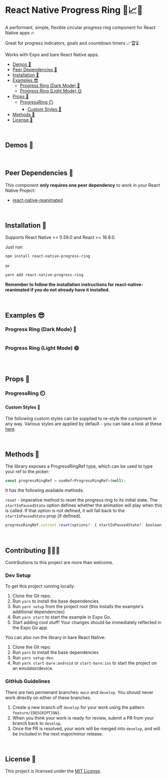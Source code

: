 # React Native Progress Ring 🛟📈✅

<!-- [![license](https://img.shields.io/github/license/mashape/apistatus.svg?style=for-the-badge)]()
![platforms](https://img.shields.io/badge/platforms-Android%20%7C%20iOS%20%7C%20Web-brightgreen.svg?style=for-the-badge&colorB=191A17)
[![Version](https://img.shields.io/npm/v/react-native-timer-picker.svg?style=for-the-badge)](https://www.npmjs.com/package/react-native-timer-picker)
[![npm](https://img.shields.io/npm/dt/react-native-timer-picker.svg?style=for-the-badge)](https://www.npmjs.com/package/react-native-timer-picker) -->

A performant, simple, flexible circular progress ring component for React Native apps 🔥

Great for progress indicators, goals and countdown timers 📈🏆⏳

Works with Expo and bare React Native apps.

- [Demos 📱](#demos-)
- [Peer Dependencies 👶](#peer-dependencies-)
- [Installation 🚀](#installation-)
- [Examples 😎](#examples-)
    - [Progress Ring (Dark Mode) 🌚](#progress-ring-dark-mode-)
    - [Progress Ring (Light Mode) 🌞](#progress-ring-light-mode-)
- [Props 💅](#props-)
    - [ProgressRing ⏲️](#progressring-️)
        - [Custom Styles 👗](#custom-styles-)
- [Methods 🔄](#methods-)
- [License 📝](#license-)

<br>

## Demos 📱

<br>

## Peer Dependencies 👶

This component **only requires one peer dependency** to work in your React Native Project:

-   [react-native-reanimated](https://docs.swmansion.com/react-native-reanimated/docs/fundamentals/installation/)

<br>

## Installation 🚀

Supports React Native >= 0.59.0 and React >= 16.8.0.

Just run:

```bash
npm install react-native-progress-ring
```

or

```bash
yarn add react-native-progress-ring
```

**Remember to follow the installation instructions for react-native-reanimated if you do not already have it installed.**

<br>

## Examples 😎

### Progress Ring (Dark Mode) 🌚

```jsx

```

<!-- <img src="demos/example1.gif" width="250" height="550"/> -->

### Progress Ring (Light Mode) 🌞

```jsx

```

<!-- <img src="demos/example2.gif" width="250" height="550"/> -->

<br>

## Props 💅

### ProgressRing ⏲️

#### Custom Styles 👗

The following custom styles can be supplied to re-style the component in any way. Various styles are applied by default - you can take a look at these [here](src/components/ProgressRing/ProgressRing.styles.ts).

<br>

## Methods 🔄

The library exposes a ProgressRingRef type, which can be used to type your ref to the picker:

```javascript
const progressRingRef = useRef<ProgressRingRef>(null);
```

It has the following available methods:

`reset` - imperative method to reset the progress ring to its initial state. The `startInPausedState` option defines whether the animation will play when this is called. If that option is not defined, it will fall back to the `startInPausedState` prop (if defined).

```javascript
progressRingRef.current.reset(options?: { startInPausedState?: boolean });
```

<br>

## Contributing 🧑‍🤝‍🧑

Contributions to this project are more than welcome.

### Dev Setup

To get this project running locally:

1. Clone the Git repo.
2. Run `yarn` to install the base dependencies
3. Run `yarn setup` from the project root (this installs the example's additional dependencies)
4. Run `yarn start` to start the example in Expo Go.
5. Start adding cool stuff! Your changes should be immediately reflected in the Expo Go app.

You can also run the library in bare React Native:
1. Clone the Git repo.
2. Run `yarn` to install the base dependencies
3. Run `yarn setup-dev`.
4. Run `yarn start-bare:android` or `start-bare:ios` to start the project on an emulator/device.

### GitHub Guidelines

There are two permenant branches: `main` and `develop`. You should never work directly on either of these branches.

1. Create a new branch off `develop` for your work using the pattern `feature/{DESCRIPTION}`.
2. When you think your work is ready for review, submit a PR from your branch back to `develop`.
3. Once the PR is resolved, your work will be merged into `develop`, and will be included in the next major/minor release.

<br>

## License 📝

This project is licensed under the [MIT License](LICENSE).

